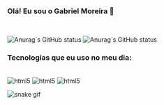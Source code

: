 ### Olá! Eu sou o Gabriel Moreira 👋

<br>

![Anurag´s GitHub status](https://github-readme-stats.vercel.app/api?username=Gabriel076&theme=blue-green)
![Anurag´s GitHub status](https://github-readme-stats.vercel.app/api/top-langs/?username=Gabriel076&theme=blue-green)

### Tecnologias que eu uso no meu dia:

<div style="display: inline_block"><br/>
    <img align="center" alt="html5" src="https://img.shields.io/badge/HTML5-E34F26?style=for-the-badge&logo=html5&logoColor=white"/>
    <img align="center" alt="html5" src="https://img.shields.io/badge/CSS3-1572B6?style=for-the-badge&logo=css3&logoColor=white"/>
    <img align="center" alt="html5" src="https://img.shields.io/badge/JavaScript-323330?style=for-the-badge&logo=javascript&logoColor=F7DF1E"/>

</div>

![snake gif](https://github.com/Gabriel076/Gabriel076/blob/output/github-contribution-grid-snake.svg)
